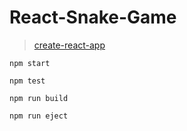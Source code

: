 # React-Snake-Game

> [create-react-app](https://github.com/facebook/create-react-app)

```
npm start
```

```
npm test
```

```
npm run build
```

```
npm run eject
```
